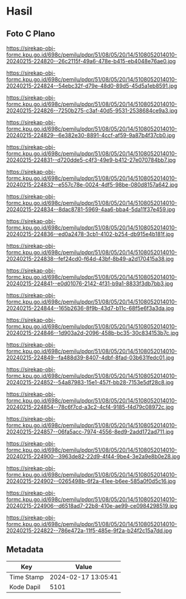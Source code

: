# Hasil

## Foto C Plano

https://sirekap-obj-formc.kpu.go.id/698c/pemilu/pdpr/51/08/05/20/14/5108052014010-20240215-224820--26c2115f-49a6-478e-b415-eb4048e76ae0.jpg

https://sirekap-obj-formc.kpu.go.id/698c/pemilu/pdpr/51/08/05/20/14/5108052014010-20240215-224824--54ebc32f-d79e-48d0-89d5-45d5a1eb8591.jpg

https://sirekap-obj-formc.kpu.go.id/698c/pemilu/pdpr/51/08/05/20/14/5108052014010-20240215-224826--7250b275-c3af-40d5-9531-2538684ce9a3.jpg

https://sirekap-obj-formc.kpu.go.id/698c/pemilu/pdpr/51/08/05/20/14/5108052014010-20240215-224829--6e382e30-8891-4ccf-af59-9a87b4f37cb0.jpg

https://sirekap-obj-formc.kpu.go.id/698c/pemilu/pdpr/51/08/05/20/14/5108052014010-20240215-224831--d720dde5-c4f3-49e9-b412-27e070784bb7.jpg

https://sirekap-obj-formc.kpu.go.id/698c/pemilu/pdpr/51/08/05/20/14/5108052014010-20240215-224832--e557c78e-0024-4df5-98be-080d8157a642.jpg

https://sirekap-obj-formc.kpu.go.id/698c/pemilu/pdpr/51/08/05/20/14/5108052014010-20240215-224834--8dac8781-5969-4aa6-bba4-5da11f37e459.jpg

https://sirekap-obj-formc.kpu.go.id/698c/pemilu/pdpr/51/08/05/20/14/5108052014010-20240215-224836--ed0a2478-3cb1-4102-b254-db915e4b181f.jpg

https://sirekap-obj-formc.kpu.go.id/698c/pemilu/pdpr/51/08/05/20/14/5108052014010-20240215-224838--fef24cd0-f64d-43bf-8b49-a2d170415a38.jpg

https://sirekap-obj-formc.kpu.go.id/698c/pemilu/pdpr/51/08/05/20/14/5108052014010-20240215-224841--e0d01076-2142-4f31-b9a1-8833f3db7bb3.jpg

https://sirekap-obj-formc.kpu.go.id/698c/pemilu/pdpr/51/08/05/20/14/5108052014010-20240215-224844--165b2636-8f9b-43d7-b11c-68f5e6f3a3da.jpg

https://sirekap-obj-formc.kpu.go.id/698c/pemilu/pdpr/51/08/05/20/14/5108052014010-20240215-224846--1d903a2d-2096-458b-bc35-30c834153b7c.jpg

https://sirekap-obj-formc.kpu.go.id/698c/pemilu/pdpr/51/08/05/20/14/5108052014010-20240215-224849--fa488d39-8407-4dbf-8fad-03b631fedc01.jpg

https://sirekap-obj-formc.kpu.go.id/698c/pemilu/pdpr/51/08/05/20/14/5108052014010-20240215-224852--54a87983-15e1-457f-bb28-7153e5df28c8.jpg

https://sirekap-obj-formc.kpu.go.id/698c/pemilu/pdpr/51/08/05/20/14/5108052014010-20240215-224854--78c6f7cd-a3c2-4cf4-9185-f4d79c08972c.jpg

https://sirekap-obj-formc.kpu.go.id/698c/pemilu/pdpr/51/08/05/20/14/5108052014010-20240215-224857--06fa5acc-7974-4556-8ed9-2add172ad711.jpg

https://sirekap-obj-formc.kpu.go.id/698c/pemilu/pdpr/51/08/05/20/14/5108052014010-20240215-224900--3963de82-22d9-4f44-9be4-3e2a9e8b0e28.jpg

https://sirekap-obj-formc.kpu.go.id/698c/pemilu/pdpr/51/08/05/20/14/5108052014010-20240215-224902--0265498b-6f2a-41ee-b6ee-585a0f0d5c16.jpg

https://sirekap-obj-formc.kpu.go.id/698c/pemilu/pdpr/51/08/05/20/14/5108052014010-20240215-224906--d6518ad7-22b8-410e-ae99-ce0984298519.jpg

https://sirekap-obj-formc.kpu.go.id/698c/pemilu/pdpr/51/08/05/20/14/5108052014010-20240215-224822--786e472a-11f5-485e-9f2a-b24f2c15a7dd.jpg


## Metadata

| Key        | Value               |
| ---------- | ------------------- |
| Time Stamp | 2024-02-17 13:05:41 |
| Kode Dapil | 5101                |



